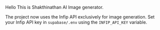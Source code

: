Hello
This is Shakthinathan AI Image generator.

The project now uses the Infip API exclusively for image generation.
Set your Infip API key in `supabase/.env` using the `INFIP_API_KEY` variable.

